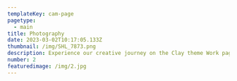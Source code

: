 ```yaml
---
templateKey: cam-page
pagetype:
  - main
title: Photography
date: 2023-03-02T10:17:05.133Z
thumbnail: /img/SHL_7873.png
description: Experience our creative journey on the Clay theme Work page. Explore our portfolio and witness the artistry behind our projects.
number: 2
featuredimage: /img/2.jpg
---
```




